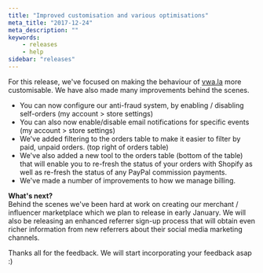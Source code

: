 ```yaml
---
title: "Improved customisation and various optimisations"
meta_title: "2017-12-24"
meta_description: ""
keywords:
    - releases
    - help
sidebar: "releases"
---
```


For this release, we've focused on making the behaviour of [vwa.la](https://vwa.la) more customisable. We have also made many improvements behind the scenes.

*   You can now configure our anti-fraud system, by enabling / disabling self-orders (my account > store settings)
*   You can also now enable/disable email notifications for specific events (my account > store settings)
*   We've added filtering to the orders table to make it easier to filter by paid, unpaid orders. (top right of orders table)
*   We've also added a new tool to the orders table (bottom of the table) that will enable you to re-fresh the status of your orders with Shopify as well as re-fresh the status of any PayPal commission payments. 
*   We've made a number of improvements to how we manage billing.

**What's next?**  
Behind the scenes we've been hard at work on creating our merchant / influencer marketplace which we plan to release in early January. We will also be releasing an enhanced referrer sign-up process that will obtain even richer information from new referrers about their social media marketing channels.

Thanks all for the feedback. We will start incorporating your feedback asap :)
